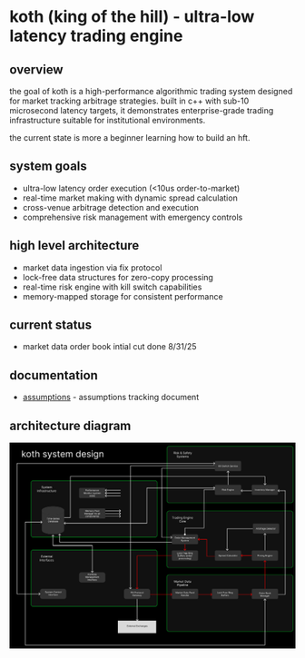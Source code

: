 # koth (king of the hill) - ultra-low latency trading engine

## overview
the goal of koth is a high-performance algorithmic trading system designed for market tracking
arbitrage strategies. built in c++ with sub-10 microsecond latency targets,
it demonstrates enterprise-grade trading infrastructure suitable for institutional
environments.

the current state is more a beginner learning how to build an hft.

## system goals
- ultra-low latency order execution (<10us order-to-market)
- real-time market making with dynamic spread calculation
- cross-venue arbitrage detection and execution
- comprehensive risk management with emergency controls

## high level architecture
- market data ingestion via fix protocol
- lock-free data structures for zero-copy processing
- real-time risk engine with kill switch capabilities
- memory-mapped storage for consistent performance

## current status
- market data order book intial cut done 8/31/25

## documentation
- [assumptions](docs/assumptions.md) - assumptions tracking document

## architecture diagram
[![system design](./docs/system_design.png)](https://jakebaldwin.github.io/koth/docs/system_design.html)
